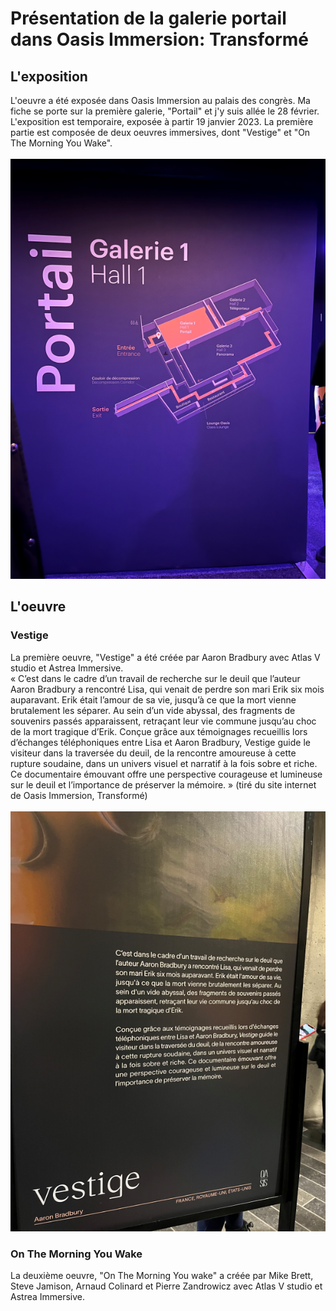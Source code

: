 <h1>Présentation de la galerie portail dans Oasis Immersion: Transformé</h1>
<h2>L'exposition</h2>
L'oeuvre a été exposée dans Oasis Immersion au palais des congrès. Ma fiche se porte sur la première galerie, "Portail" et j'y suis allée le 28 février. L'exposition est temporaire, exposée à partir 19 janvier 2023. La première partie est composée de deux oeuvres immersives, dont "Vestige" et "On The Morning You Wake".
<br /><br />

<img src="medias/cartel.png">

<h2>L'oeuvre</h2>
<h3>Vestige</h3>
La première oeuvre, "Vestige" a été créée par Aaron Bradbury avec Atlas V studio et Astrea Immersive.
<br /> « C’est dans le cadre d’un travail de recherche sur le deuil que l’auteur Aaron Bradbury a rencontré Lisa, qui venait de perdre son mari Erik six mois auparavant. Erik était l’amour de sa vie, jusqu’à ce que la mort vienne brutalement les séparer. Au sein d’un vide abyssal, des fragments de souvenirs passés apparaissent, retraçant leur vie commune jusqu’au choc de la mort tragique d’Erik. Conçue grâce aux témoignages recueillis lors d’échanges téléphoniques entre Lisa et Aaron Bradbury, Vestige guide le visiteur dans la traversée du deuil, de la rencontre amoureuse à cette rupture soudaine, dans un univers visuel et narratif à la fois sobre et riche. Ce documentaire émouvant offre une perspective courageuse et lumineuse sur le deuil et l’importance de préserver la mémoire. » (tiré du site internet de Oasis Immersion, Transformé)
<br /><br />
<img src="medias/vestige_affiche.png">
<h3>On The Morning You Wake</h3>
La deuxième oeuvre, "On The Morning You wake" a créée par Mike Brett, Steve Jamison, Arnaud Colinard et Pierre Zandrowicz avec Atlas V studio et Astrea Immersive.
